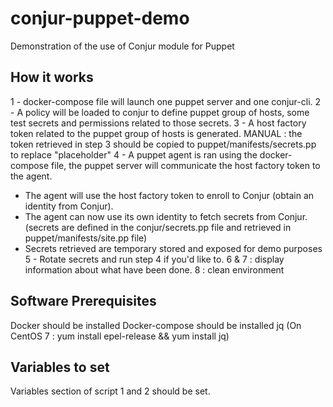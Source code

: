 # conjur-puppet-demo
Demonstration of the use of Conjur module for Puppet

## How it works 
1 - docker-compose file will launch one puppet server and one conjur-cli. 
2 - A policy will be loaded to conjur to define puppet group of hosts, some test secrets and permissions related to those secrets.
3 - A host factory token related to the puppet group of hosts is generated. 
MANUAL : the token retrieved in step 3 should be copied to puppet/manifests/secrets.pp to replace "placeholder"
4 - A puppet agent is ran using the docker-compose file, the puppet server will communicate the host factory token to the agent. 
  - The agent will use the host factory token to enroll to Conjur (obtain an identity from Conjur).
  - The agent can now use its own identity to fetch secrets from Conjur. (secrets are defined in the conjur/secrets.pp file and retrieved in puppet/manifests/site.pp file)
  - Secrets retrieved are temporary stored and exposed for demo purposes
5 - Rotate secrets and run step 4 if you'd like to. 
6 & 7 : display information about what have been done. 
8 : clean environment

## Software Prerequisites
Docker should be installed
Docker-compose should be installed 
jq (On CentOS 7 : yum install epel-release && yum install jq)

## Variables to set
Variables section of script 1 and 2 should be set.



